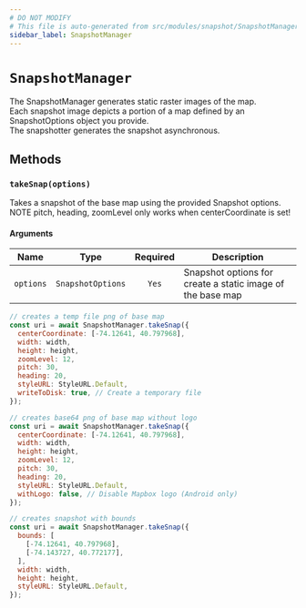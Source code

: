 ```yaml
---
# DO NOT MODIFY
# This file is auto-generated from src/modules/snapshot/SnapshotManager.ts
sidebar_label: SnapshotManager
---
```


# `SnapshotManager`

The SnapshotManager generates static raster images of the map.<br/>Each snapshot image depicts a portion of a map defined by an SnapshotOptions object you provide.<br/>The snapshotter generates the snapshot asynchronous.

## Methods

### `takeSnap(options)`

Takes a snapshot of the base map using the provided Snapshot options. NOTE pitch, heading, zoomLevel only works when centerCoordinate is set!

#### Arguments

| Name      |       Type        | Required | Description                                                |
| --------- | :---------------: | :------: | ---------------------------------------------------------- |
| `options` | `SnapshotOptions` |  `Yes`   | Snapshot options for create a static image of the base map |

```javascript
// creates a temp file png of base map
const uri = await SnapshotManager.takeSnap({
  centerCoordinate: [-74.12641, 40.797968],
  width: width,
  height: height,
  zoomLevel: 12,
  pitch: 30,
  heading: 20,
  styleURL: StyleURL.Default,
  writeToDisk: true, // Create a temporary file
});

// creates base64 png of base map without logo
const uri = await SnapshotManager.takeSnap({
  centerCoordinate: [-74.12641, 40.797968],
  width: width,
  height: height,
  zoomLevel: 12,
  pitch: 30,
  heading: 20,
  styleURL: StyleURL.Default,
  withLogo: false, // Disable Mapbox logo (Android only)
});

// creates snapshot with bounds
const uri = await SnapshotManager.takeSnap({
  bounds: [
    [-74.12641, 40.797968],
    [-74.143727, 40.772177],
  ],
  width: width,
  height: height,
  styleURL: StyleURL.Default,
});
```
